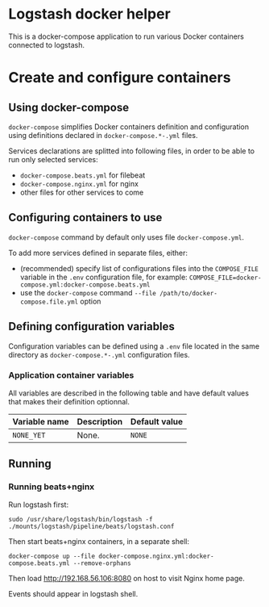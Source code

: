 # Logstash docker helper

This is a docker-compose application to run various Docker containers connected to logstash.

# Create and configure containers

## Using docker-compose

`docker-compose` simplifies Docker containers definition and configuration using definitions declared in `docker-compose.*-.yml` files.

Services declarations are splitted into following files, in order to be able to run only selected services:
- `docker-compose.beats.yml` for filebeat
- `docker-compose.nginx.yml` for nginx
- other files for other services to come

## Configuring containers to use

`docker-compose` command by default only uses file `docker-compose.yml`. 

To add more services defined in separate files, either:

- (recommended) specify list of configurations files into the `COMPOSE_FILE` variable in the `.env` configuration file, for example: `COMPOSE_FILE=docker-compose.yml:docker-compose.beats.yml`
- use the `docker-compose` command `--file /path/to/docker-compose.file.yml` option

## Defining configuration variables

Configuration variables can be defined using a `.env` file located in the same directory as `docker-compose.*-.yml` configuration files.

### Application container variables

All variables are described in the following table and have default values that makes their definition optionnal.

| Variable name | Description | Default value |
| --- | --- | --- |
| `NONE_YET` | None. | `NONE` |

## Running

### Running beats+nginx

Run logstash first:

```
sudo /usr/share/logstash/bin/logstash -f ./mounts/logstash/pipeline/beats/logstash.conf 
```

Then start beats+nginx containers, in a separate shell:

```
docker-compose up --file docker-compose.nginx.yml:docker-compose.beats.yml --remove-orphans
```

Then load http://192.168.56.106:8080 on host to visit Nginx home page.

Events should appear in logstash shell.


